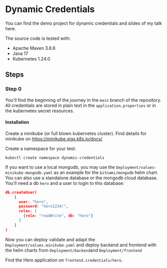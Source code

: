 # Dynamic Credentials

You can find the demo project for dynamic credentials and slides of my talk here.

The source code is tested with:

* Apache Maven 3.8.6
* Java 17
* Kubernetes 1.24.0

## Steps

### Step 0

You'll find the beginning of the journey in the `main` branch of the repository. All credentials are stored in plain
text in the `application.properties` or in the kubernetes secret resources.

#### Installation

Create a minikube (or full blown kubernetes cluster). Find details for minikube on https://minikube.sigs.k8s.io/docs/

Create a namespace for your test:

```shell
kubectl create namespace dynamic-credentials
```

If you want to use a local mongodb, you may use the `Deployment/values-minikube-mongodb.yaml` as an example for
the `bitnami/mongodb` helm chart. You can also use a standalone database or the mongodb cloud database. You'll need a
db `hero` and a user to login to this database:

```json
db.createUser(
    {
      user: "hero",
      password: "hero1234!",
      roles: [
        {role: "readWrite", db: "hero"}
      ]
    }
)
```

Now you can deploy validate and adapt the `Deployment/values.minikube.yaml` and deploy backend and frontend with the helm charts from `Deployment/backend`and `Deployment/frontend` 

Find the Hero application on `frontend.credentials/hero`.


